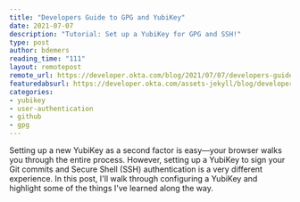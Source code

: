 ```yaml
---
title: "Developers Guide to GPG and YubiKey"
date: 2021-07-07
description: "Tutorial: Set up a YubiKey for GPG and SSH!"
type: post
author: bdemers
reading_time: "111"
layout: remotepost
remote_url: https://developer.okta.com/blog/2021/07/07/developers-guide-to-gpg
featuredabsurl: https://developer.okta.com/assets-jekyll/blog/developers-guide-to-gpg/developers-guide-to-gpg-540fbc298126b5cfcc660b5095f6f8aef591798787f408e51c3b3eeaf15bbb2c.png
categories:
- yubikey
- user-authentication
- github
- gpg
---
```


Setting up a new YubiKey as a second factor is easy—your browser walks you through the entire process. However, setting up a YubiKey to sign your Git commits and Secure Shell (SSH) authentication is a very different experience. In this post, I'll walk through configuring a YubiKey and highlight some of the things I've learned along the way.

